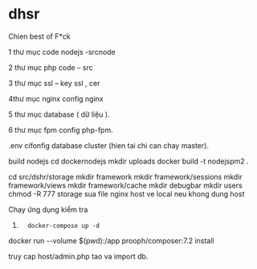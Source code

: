 # dhsr
Chien best of F*ck

1 thư mục code nodejs -srcnode

2 thư mục php code – src

3 thư mục ssl – key ssl , cer

4thư mục nginx config  nginx

5 thư mục database ( dữ liệu  ).

6 thư mục fpm config php-fpm.

.env cifonfig database cluster (hien tai chi can chay master).
 
  

 

build nodejs
cd dockernodejs
mkdir uploads
docker build -t nodejspm2 .

 
cd src/dshr/storage
mkdir framework 
mkdir framework/sessions
mkdir framework/views
mkdir framework/cache 
mkdir debugbar
mkdir users 
chmod -R 777 storage
sua file nginx host ve local neu khong dung host
 
Chạy ứng dụng kiểm tra
 
1.       docker-compose up -d
  docker run --volume $(pwd):/app prooph/composer:7.2 install

 
truy cap host/admin.php tao va import db.

